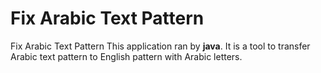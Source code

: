 # Fix Arabic Text Pattern
Fix Arabic Text Pattern
This application ran by **java**. It is a tool to transfer Arabic text pattern to English pattern with Arabic letters.
